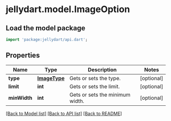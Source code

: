 # jellydart.model.ImageOption

## Load the model package
```dart
import 'package:jellydart/api.dart';
```

## Properties
Name | Type | Description | Notes
------------ | ------------- | ------------- | -------------
**type** | [**ImageType**](ImageType.md) | Gets or sets the type. | [optional] 
**limit** | **int** | Gets or sets the limit. | [optional] 
**minWidth** | **int** | Gets or sets the minimum width. | [optional] 

[[Back to Model list]](../README.md#documentation-for-models) [[Back to API list]](../README.md#documentation-for-api-endpoints) [[Back to README]](../README.md)


